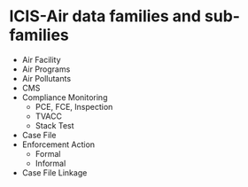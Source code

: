 # ICIS-Air data families and sub-families

+ Air Facility
+ Air Programs
+ Air Pollutants
+ CMS
+ Compliance Monitoring
    - PCE, FCE, Inspection
    - TVACC
    - Stack Test
+ Case File
+ Enforcement Action
    - Formal
    - Informal
+ Case File Linkage
